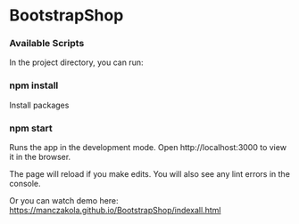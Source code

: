 # BootstrapShop
### Available Scripts
In the project directory, you can run:
### npm install
Install packages

### npm start
Runs the app in the development mode.
Open http://localhost:3000 to view it in the browser.

The page will reload if you make edits.
You will also see any lint errors in the console.


Or you can watch demo here: https://manczakola.github.io/BootstrapShop/indexall.html
